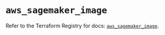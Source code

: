 # `aws_sagemaker_image`

Refer to the Terraform Registry for docs: [`aws_sagemaker_image`](https://registry.terraform.io/providers/hashicorp/aws/4.54.0/docs/resources/sagemaker_image).
